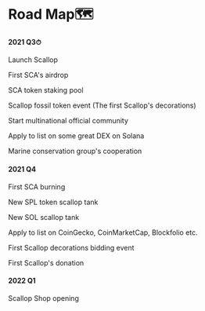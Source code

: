 # Road Map🗺

#### 2021 Q3⏱

Launch Scallop

First SCA's airdrop

SCA token staking pool 

Scallop fossil token event \(The first Scallop's decorations\)

Start multinational official community 

Apply to list on some great DEX on Solana

Marine conservation group's cooperation

#### 2021 Q4

First SCA burning

New SPL token scallop tank 

New SOL scallop tank 

Apply to list on CoinGecko, CoinMarketCap, Blockfolio etc.

First  Scallop decorations bidding event

First  Scallop's donation

#### 2022 Q1

Scallop Shop opening

